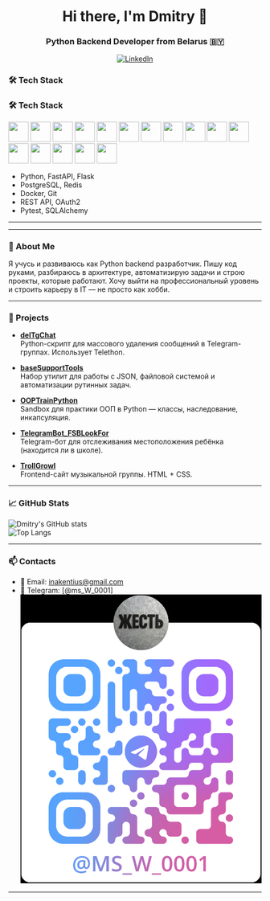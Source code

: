 <div align="center">
  <h1>Hi there, I'm Dmitry 👋</h1>
  <h3>Python Backend Developer from Belarus 🇧🇾</h3>

  <a href="https://www.linkedin.com/in/dmitry-belov-2584022b7">
    <img src="https://img.shields.io/badge/LinkedIn-blue?style=for-the-badge&logo=linkedin&logoColor=white" alt="LinkedIn" />
  </a>
</div>

### 🛠️ Tech Stack


### 🛠️ Tech Stack

<p align="left">
  <!-- Backend -->
  <img src="https://cdn.jsdelivr.net/gh/devicons/devicon/icons/python/python-original.svg" width="40" height="40"/>
  <img src="https://cdn.jsdelivr.net/gh/devicons/devicon/icons/fastapi/fastapi-original.svg" width="40" height="40"/>
  <img src="https://cdn.jsdelivr.net/gh/devicons/devicon/icons/flask/flask-original.svg" width="40" height="40"/>
  <img src="https://cdn.jsdelivr.net/gh/devicons/devicon/icons/django/django-plain.svg" width="40" height="40"/>

  <!-- Databases -->
  <img src="https://cdn.jsdelivr.net/gh/devicons/devicon/icons/postgresql/postgresql-original.svg" width="40" height="40"/>
  <img src="https://cdn.jsdelivr.net/gh/devicons/devicon/icons/mysql/mysql-original.svg" width="40" height="40"/>
  <img src="https://cdn.jsdelivr.net/gh/devicons/devicon/icons/redis/redis-original.svg" width="40" height="40"/>

  <!-- DevOps / Tools -->
  <img src="https://cdn.jsdelivr.net/gh/devicons/devicon/icons/docker/docker-original.svg" width="40" height="40"/>
  <img src="https://cdn.jsdelivr.net/gh/devicons/devicon/icons/kubernetes/kubernetes-plain.svg" width="40" height="40"/>
  <img src="https://cdn.jsdelivr.net/gh/devicons/devicon/icons/git/git-original.svg" width="40" height="40"/>
  <img src="https://cdn.jsdelivr.net/gh/devicons/devicon/icons/github/github-original.svg" width="40" height="40"/>

  <!-- OS / Shell -->
  <img src="https://cdn.jsdelivr.net/gh/devicons/devicon/icons/archlinux/archlinux-original.svg" width="40" height="40"/>
  <img src="https://cdn.jsdelivr.net/gh/devicons/devicon/icons/linux/linux-original.svg" width="40" height="40"/>
  <img src="https://cdn.jsdelivr.net/gh/devicons/devicon/icons/bash/bash-original.svg" width="40" height="40"/>

  <!-- Editors -->
  <img src="https://cdn.jsdelivr.net/gh/devicons/devicon/icons/vim/vim-original.svg" width="40" height="40"/>
  <img src="https://cdn.jsdelivr.net/gh/devicons/devicon/icons/vscode/vscode-original.svg" width="40" height="40"/>
</p>


- Python, FastAPI, Flask
- PostgreSQL, Redis
- Docker, Git
- REST API, OAuth2
- Pytest, SQLAlchemy

---

---

### 🧠 About Me
Я учусь и развиваюсь как Python backend разработчик. Пишу код руками, разбираюсь в архитектуре, автоматизирую задачи и строю проекты, которые работают. Хочу выйти на профессиональный уровень и строить карьеру в IT — не просто как хобби.

---

### 📂 Projects

- [**delTgChat**](https://github.com/MsW000/delTgChat)  
  Python-скрипт для массового удаления сообщений в Telegram-группах. Использует Telethon.

- [**baseSupportTools**](https://github.com/MsW000/baseSupportTools)  
  Набор утилит для работы с JSON, файловой системой и автоматизации рутинных задач.

- [**OOPTrainPython**](https://github.com/MsW000/OOPTrainPython)  
  Sandbox для практики ООП в Python — классы, наследование, инкапсуляция.

- [**TelegramBot_FSBLookFor**](https://github.com/MsW000/TelegramBot_FSBLookFor)  
  Telegram-бот для отслеживания местоположения ребёнка (находится ли в школе).

- [**TrollGrowl**](https://github.com/MsW000/TrollGrowl)  
  Frontend-сайт музыкальной группы. HTML + CSS.

---

### 📈 GitHub Stats

![Dmitry's GitHub stats](https://github-readme-stats.vercel.app/api?username=MsW000&show_icons=true&theme=radical)  
![Top Langs](https://github-readme-stats.vercel.app/api/top-langs/?username=MsW000&layout=compact&theme=radical)

---

### 📫 Contacts
- 📧 Email: inakentius@gmail.com
- 💬 Telegram: [@ms_W_0001]![alt text](image.png)

---